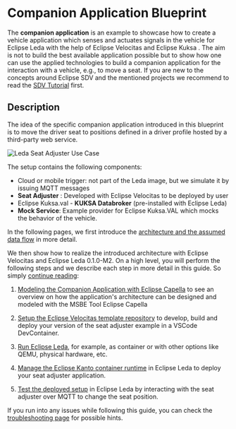 # Companion Application Blueprint

The **companion application** is an example to
showcase how to create a vehicle application which senses and actuates signals in the vehicle
for Eclipse Leda with the help of Eclipse Velocitas and Eclipse Kuksa
. The aim is not to build the best available application possible but to show how one can use the applied technologies
to build a companion application for the interaction with a vehicle, e.g., to move a seat.
If you are new to the concepts around Eclipse SDV and the mentioned projects
we recommend to read the [SDV Tutorial](https://eclipse-leda.github.io/leda/docs/general-usage/sdv-introduction/) first.

## Description

The idea of the specific companion application introduced in this blueprint is to move the driver seat to positions defined
in a driver profile hosted by a third-party web service.

![Leda Seat Adjuster Use Case](./img/seatadjuster.png)

The setup contains the following components:

- Cloud or mobile trigger: not part of the Leda image, but we simulate it by issuing MQTT messages
- **Seat Adjuster** : Developed with Eclipse Velocitas to be deployed by user
- Eclipse Kuksa.val - **KUKSA Databroker** (pre-installed with Eclipse Leda)
- **Mock Service**: Example provider for Eclipse Kuksa.VAL which mocks the behavior of the vehicle.

In the following pages, we first introduce the [architecture and the assumed data flow](./architecture-seat-adjuster.md) in more detail.

We then show how to realize the introduced architecture with Eclipse Velocitas and Eclipse Leda 0.1.0-M2. On a high level, you will perform the following steps and we describe each step in more detail in this guide. So simply [continue reading](./architecture-seat-adjuster.md):

1. [Modeling the Companion Application with Eclipse Capella](./modeling-the-companion-application.md) to see an overview on how the application's architecture can be designed and modeled with the MSBE Tool Eclipse Capella

2. [Setup the Eclipse Velocitas template repository](./develop-seat-adjuster.md#setup-eclipse-velocitas-from-template-repository) to develop, build and deploy your
version of the seat adjuster example in a VSCode DevContainer.

3. [Run Eclipse Leda](./deploy-seat-adjuster.md), for example, as container or with other options like QEMU, physical hardware, etc.

4. [Manage the Eclipse Kanto container runtime](./deploy-seat-adjuster.md) in Eclipse Leda to deploy your seat adjuster application.

5. [Test the deployed setup](./interact-seat-adjuster.md) in Eclipse Leda by interacting with the seat adjuster over MQTT to change the seat position.

If you run into any issues while following this guide, you can check the [troubleshooting page](./troubleshooting.md) for possible hints.
